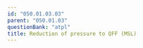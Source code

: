 ```yaml
---
id: "050.01.03.03"
parent: "050.01.03"
questionBank: "atpl"
title: Reduction of pressure to QFF (MSL)
---
```

